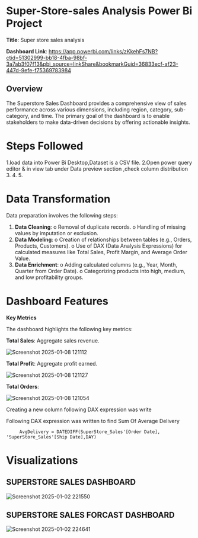 # Super-Store-sales Analysis Power Bi Project

**Title**: Super store sales analysis

**Dashboard Link**: https://app.powerbi.com/links/zKkehFs7NB?ctid=51302999-bb18-4fba-98bf-3a7ab3f07f13&pbi_source=linkShare&bookmarkGuid=36833ecf-af23-447d-9efe-f75369783984

## Overview
The Superstore Sales Dashboard provides a comprehensive view of sales performance across various dimensions, including region, category, sub-category, and time. The primary goal of the dashboard is to enable stakeholders to make data-driven decisions by offering actionable insights.

# Steps Followed

1.load data into Power Bi Desktop,Dataset is a CSV file. 
2.Open power query editor & in view tab under Data preview section ,check column distribution
3.
4.
5.

# Data Transformation

Data preparation involves the following steps:
1.	**Data Cleaning**:
o	Removal of duplicate records.
o	Handling of missing values by imputation or exclusion.
2.	**Data Modeling**:
o	Creation of relationships between tables (e.g., Orders, Products, Customers).
o	Use of DAX (Data Analysis Expressions) for calculated measures like Total Sales, Profit Margin, and Average Order Value.
3.	**Data Enrichment**:
o	Adding calculated columns (e.g., Year, Month, Quarter from Order Date).
o	Categorizing products into high, medium, and low profitability groups.

# Dashboard Features

**Key Metrics**

The dashboard highlights the following key metrics:

**Total Sales**: Aggregate sales revenue.

 ![Screenshot 2025-01-08 121112](https://github.com/user-attachments/assets/50d6140b-ddca-4d60-8826-411a2311461e)
 
 **Total Profit**: Aggregate profit earned.
 
 ![Screenshot 2025-01-08 121127](https://github.com/user-attachments/assets/29ecccf4-ed87-45bc-b495-005b26068926)

**Total Orders**:

 ![Screenshot 2025-01-08 121054](https://github.com/user-attachments/assets/95baa59b-5ea5-40db-8414-cf7869fb2843)

 Creating a new column following DAX expression was write
 
Following DAX expression was written to find Sum Of Average Delivery

         AvgDelivery = DATEDIFF(SuperStore_Sales'[Order Date], 'SuperStore_Sales'[Ship Date],DAY)


# Visualizations

## SUPERSTORE SALES DASHBOARD

![Screenshot 2025-01-02 221550](https://github.com/user-attachments/assets/f45868c9-5598-4344-8037-f653410aba57)

## SUPERSTORE SALES FORCAST DASHBOARD

![Screenshot 2025-01-02 224641](https://github.com/user-attachments/assets/8a2f5158-8d1a-49a2-890a-9c7323fc5455)




